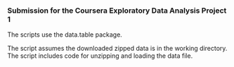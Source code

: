 ### Submission for the Coursera Exploratory Data Analysis Project 1

The scripts use the data.table package.

The script assumes the downloaded zipped data is in the working directory. The script includes code for unzipping and loading the data file. 